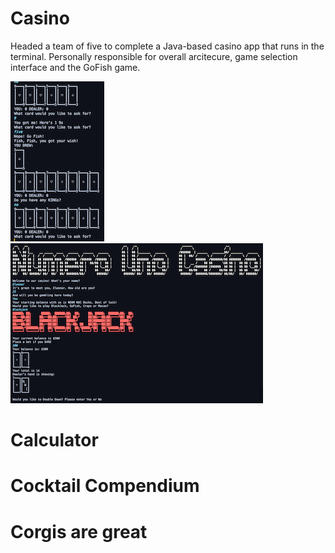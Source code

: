# Casino
Headed a team of five to complete a Java-based casino app that runs in the terminal. Personally responsible for overall arcitecure, game selection interface and the GoFish game. 

[![Screenshot of Casino Name](Pictures/GoFish.png)](https://raw.githubusercontent.com/ElBell/ElBell.github.io/master/Pictures/GoFishLarge.png)
[![Screenshot of Casino Name](Pictures/CasinoOpening.png)](https://raw.githubusercontent.com/ElBell/ElBell.github.io/master/Pictures/CasinoOpeningLarge.png)

# Calculator

# Cocktail Compendium

# Corgis are great
